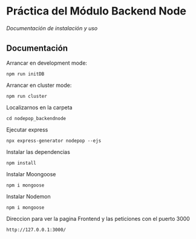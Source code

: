 # Práctica del Módulo Backend Node

######  Documentación de instalación y uso


## Documentación

Arrancar en development mode:

```
npm run initDB
```

Arrancar en cluster mode:

```
npm run cluster
```


Localizarnos en la carpeta 

```
cd nodepop_backendnode
```
Ejecutar express

```
npx express-generator nodepop --ejs
```
Instalar las dependencias

```
npm install
```
Instalar Moongoose

```
npm i mongoose
```

Instalar Nodemon

```
npm i mongoose
```
Direccion para ver la pagina Frontend y las peticiones con el puerto 3000

```
http://127.0.0.1:3000/
```



